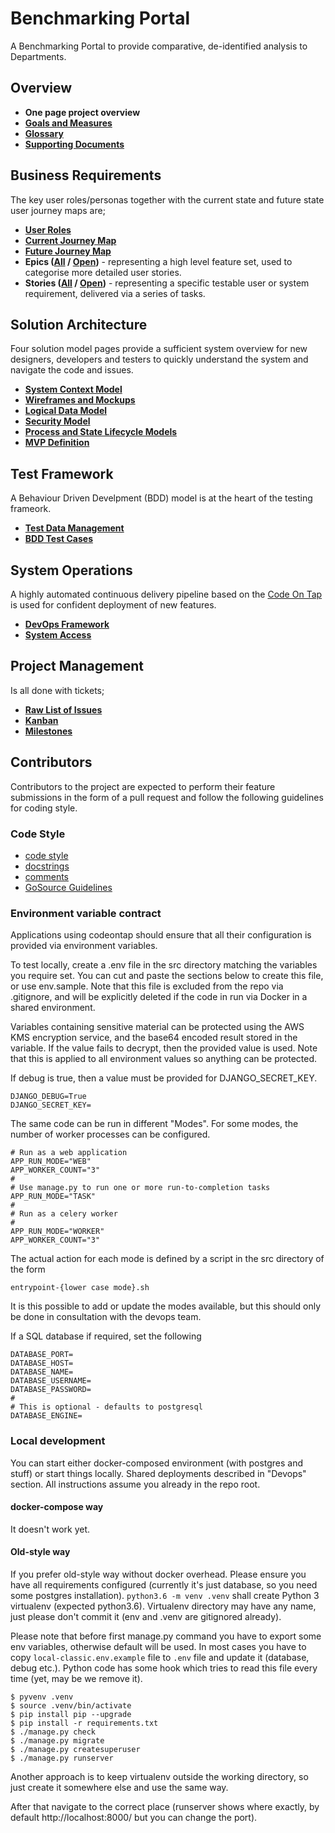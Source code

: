 # Benchmarking Portal

A Benchmarking Portal to provide comparative, de-identified analysis to Departments.

## Overview

* **One page project overview**
* **[Goals and Measures](/docs/GoalsAndMeasures.md)**
* **[Glossary](/docs/Glossary.md)**
* **[Supporting Documents](docs/references/references.md)**

## Business Requirements

The key user roles/personas together with the current state and future state user journey maps are;

* **[User Roles](/docs/UserRoles.md)**
* **[Current Journey Map](/docs/CurrentJourneyMap.md)**
* **[Future Journey Map](/docs/FutureJourneyMap.md)**
* **Epics ([All](https://github.com/gs-fin/benchmarking-portal/issues?q=is%3Aissue+label%3AEpic) / [Open](https://github.com/gs-fin/benchmarking-portal/issues?q=is%3Aopen+is%3Aissue+label%3AEpic))** - representing a high level feature set, used to categorise more detailed user stories.
* **Stories ([All](https://github.com/gs-fin/benchmarking-portal/issues?q=is%3Aissue+label%3AStory) / [Open](https://github.com/gs-fin/benchmarking-portal/issues?q=is%3Aopen+is%3Aissue+label%3AStory))** - representing a specific testable user or system requirement, delivered via a series of tasks.

## Solution Architecture

Four solution model pages provide a sufficient system overview for new designers, developers and testers to quickly understand the system and navigate the code and issues.

* **[System Context Model](/docs/SystemContextModel.md)**
* **[Wireframes and Mockups](/docs/WireframesAndMockups.md)**
* **[Logical Data Model](/docs/LogicalDataModel.md)**
* **[Security Model](/docs/SecurityModel.md)**
* **[Process and State Lifecycle Models](/docs/ProcessAndStateLifecycleModels.md)**
* **[MVP Definition](/docs/MVP.md)**

## Test Framework

A Behaviour Driven Develpment (BDD) model is at the heart of the testing frameork.

* **[Test Data Management](/docs/TestDataManagement.md)**
* **[BDD Test Cases](/docs/BDDTestCases.md)**

## System Operations

A highly automated continuous delivery pipeline based on the [Code On Tap](http://codeontap.io/) is used for confident deployment of new features.

* **[DevOps Framework](/docs/DevOpsFramework.md)**
* **[System Access](/docs/SystemAccess.md)**

## Project Management

Is all done with tickets;

* **[Raw List of Issues](https://github.com/gs-fin/benchmarking-portal/issues)**
* **[Kanban](https://github.com/orgs/gs-fin/projects/1)**
* **[Milestones](https://github.com/gs-fin/benchmarking-portal/milestones)**

## Contributors

Contributors to the project are expected to perform their feature submissions in the form of a pull request and follow the following guidelines for coding style.

### Code Style

- [code style](https://www.python.org/dev/peps/pep-0008/)
- [docstrings](https://www.python.org/dev/peps/pep-0257/)
- [comments](https://www.python.org/dev/peps/pep-0008/#comments)
- [GoSource Guidelines](https://github.com/gs-gs/methodology)


### Environment variable contract

Applications using codeontap should ensure that all their configuration is provided via environment variables.

To test locally, create a .env file in the src directory matching the variables you require set. You can cut and paste the
sections below to create this file, or use env.sample.
Note that this file is excluded from the repo via .gitignore, and will be explicitly deleted if the code in run via Docker in a shared environment.

Variables containing sensitive material can be protected using the AWS KMS encryption service, and the base64 encoded result stored in the variable.
If the value fails to decrypt, then the provided value is used. Note that this is applied to all environment values so anything can be protected.

If debug is true, then a value must be provided for DJANGO_SECRET_KEY.

```
DJANGO_DEBUG=True
DJANGO_SECRET_KEY=
```

The same code can be run in different "Modes". For some modes, the number of worker processes can be configured.

```
# Run as a web application
APP_RUN_MODE="WEB"
APP_WORKER_COUNT="3"
#
# Use manage.py to run one or more run-to-completion tasks
APP_RUN_MODE="TASK"
#
# Run as a celery worker
#
APP_RUN_MODE="WORKER"
APP_WORKER_COUNT="3"
```

The actual action for each mode is defined by a script in the src directory of the form

```
entrypoint-{lower case mode}.sh
```

It is this possible to add or update the modes available, but this should only be done in consultation with the devops team.


If a SQL database if required, set the following

```
DATABASE_PORT=
DATABASE_HOST=
DATABASE_NAME=
DATABASE_USERNAME=
DATABASE_PASSWORD=
#
# This is optional - defaults to postgresql
DATABASE_ENGINE=
```


### Local development

You can start either docker-composed environment (with postgres and stuff) or start things locally. Shared deployments described in "Devops" section. All instructions assume you already in the repo root.

#### docker-compose way

It doesn't work yet.

#### Old-style way

If you prefer old-style way without docker overhead. Please ensure you have all requirements configured (currently it's just database, so you need some postgres installation).
`python3.6 -m venv .venv` shall create Python 3 virtualenv (expected python3.6). Virtualenv directory may have any name, just please don't commit it (env and .venv are gitignored already).

Please note that before first manage.py command you have to export some env variables, otherwise default will be used. In most cases you have to copy `local-classic.env.example` file to `.env` file and update it (database, debug etc.). Python code has some hook which tries to read this file every time (yet, may be we remove it).

    $ pyvenv .venv
    $ source .venv/bin/activate
    $ pip install pip --upgrade
    $ pip install -r requirements.txt
    $ ./manage.py check
    $ ./manage.py migrate
    $ ./manage.py createsuperuser
    $ ./manage.py runserver

Another approach is to keep virtualenv outside the working directory, so just create it somewhere else and use the same way.

After that navigate to the correct place (runserver shows where exactly, by default http://localhost:8000/ but you can change the port).